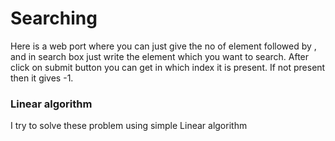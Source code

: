 # Searching

Here is a web port where you can just give the no of element followed by , and in search box just write the element which you want to search.
After click on submit button you can get in which index it is present. If not present then it gives -1.
### Linear algorithm
I try to solve these problem using simple Linear algorithm
